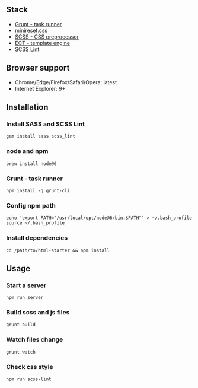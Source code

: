 ## Stack

* [Grunt - task runner](https://gruntjs.com/)
* [minireset.css](https://github.com/jgthms/minireset.css/blob/master/minireset.css)
* [SCSS - CSS preprocessor](http://sass-lang.com/)
* [ECT - template engine](http://ectjs.com/)
* [SCSS Lint](https://github.com/brigade/scss-lint)

## Browser support

* Chrome/Edge/Firefox/Safari/Opera: latest
* Internet Explorer: 9+

## Installation

### Install SASS and SCSS Lint
```
gem install sass scss_lint
```

### node and npm
```
brew install node@6
```

### Grunt - task runner
```
npm install -g grunt-cli
```

### Config npm path
```
echo 'export PATH="/usr/local/opt/node@6/bin:$PATH"' > ~/.bash_profile
source ~/.bash_profile
```

### Install dependencies
```
cd /path/to/html-starter && npm install
```

## Usage

### Start a server
```
npm run server
```

### Build scss and js files
```
grunt build
```

### Watch files change
```
grunt watch
```

### Check css style
```
npm run scss-lint
```
